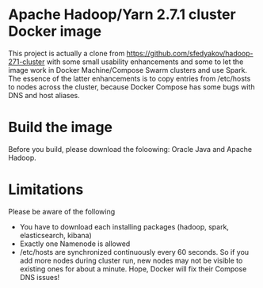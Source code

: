 # Apache Hadoop/Yarn 2.7.1 cluster Docker image
This project is actually a clone from https://github.com/sfedyakov/hadoop-271-cluster with some small usability enhancements and some to let the image work in Docker Machine/Compose Swarm clusters and use Spark. The essence of the latter enhancements is to copy entries from /etc/hosts to nodes across the cluster, because Docker Compose has some bugs with DNS and host aliases.

# Build the image
Before you build, please download the foloowing: Oracle Java and Apache Hadoop.


# Limitations
Please be aware of the following
- You have to download each installing packages (hadoop, spark, elasticsearch, kibana) 
- Exactly one Namenode is allowed
- /etc/hosts are synchronized continuously every 60 seconds. So if you add more nodes during cluster run, new nodes may not be visible to existing ones for about a minute. Hope, Docker will fix their Compose DNS issues!
